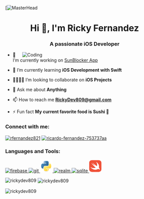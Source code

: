
[![MasterHead](https://www.stimulusco.com/wp-content/uploads/2020/05/sat.jpg)
<h1 align="center">Hi 👋, I'm Ricky Fernandez</h1>
<h3 align="center">A passionate iOS Developer</h3>
<img align="right" alt="Coding" width="450" src="https://camo.githubusercontent.com/5ddf73ad3a205111cf8c686f687fc216c2946a75005718c8da5b837ad9de78c9/68747470733a2f2f7468756d62732e6766796361742e636f6d2f4576696c4e657874446576696c666973682d736d616c6c2e676966">




- 🔭 I’m currently working on [SunBlocker App](https://github.com/RickyDev809/SunBlocker)

- 🌱 I’m currently learning **iOS Development with Swift**

- 🫱🏻‍🫲🏽 I’m looking to collaborate on **iOS Projects**

- 💬 Ask me about **Anything**

- 📫 How to reach me **RickyDev809@gmail.com**

- ⚡ Fun fact **My current favorite food is Sushi 🍣**

<h3 align="left">Connect with me:</h3>
<p align="left">
<a href="https://twitter.com/rfernandez821" target="blank"><img align="center" src="https://raw.githubusercontent.com/rahuldkjain/github-profile-readme-generator/master/src/images/icons/Social/twitter.svg" alt="rfernandez821" height="30" width="40" /></a>
<a href="https://linkedin.com/in/ricardo-fernandez-753737aa" target="blank"><img align="center" src="https://raw.githubusercontent.com/rahuldkjain/github-profile-readme-generator/master/src/images/icons/Social/linked-in-alt.svg" alt="ricardo-fernandez-753737aa" height="30" width="40" /></a>
</p>

<h3 align="left">Languages and Tools:</h3>
<p align="left"> <a href="https://firebase.google.com/" target="_blank" rel="noreferrer"> <img src="https://www.vectorlogo.zone/logos/firebase/firebase-icon.svg" alt="firebase" width="40" height="40"/> </a> <a href="https://git-scm.com/" target="_blank" rel="noreferrer"> <img src="https://www.vectorlogo.zone/logos/git-scm/git-scm-icon.svg" alt="git" width="40" height="40"/> </a> <a href="https://www.python.org" target="_blank" rel="noreferrer"> <img src="https://raw.githubusercontent.com/devicons/devicon/master/icons/python/python-original.svg" alt="python" width="40" height="40"/> </a> <a href="https://realm.io/" target="_blank" rel="noreferrer"> <img src="https://raw.githubusercontent.com/bestofjs/bestofjs-webui/8665e8c267a0215f3159df28b33c365198101df5/public/logos/realm.svg" alt="realm" width="40" height="40"/> </a> <a href="https://www.sqlite.org/" target="_blank" rel="noreferrer"> <img src="https://www.vectorlogo.zone/logos/sqlite/sqlite-icon.svg" alt="sqlite" width="40" height="40"/> </a> <a href="https://developer.apple.com/swift/" target="_blank" rel="noreferrer"> <img src="https://raw.githubusercontent.com/devicons/devicon/master/icons/swift/swift-original.svg" alt="swift" width="40" height="40"/> </a> </p>

<p><img align="left" src="https://github-readme-stats.vercel.app/api/top-langs?username=rickydev809&show_icons=true&locale=en&layout=compact" alt="rickydev809" /></p>

<p>&nbsp;<img align="center" src="https://github-readme-stats.vercel.app/api?username=rickydev809&show_icons=true&locale=en" alt="rickydev809" /></p>

<p><img align="center" src="https://github-readme-streak-stats.herokuapp.com/?user=rickydev809&" alt="rickydev809" /></p>
